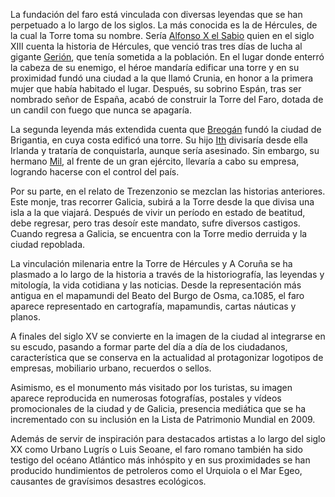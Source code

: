 La fundación del faro está vinculada con diversas leyendas que se han perpetuado a lo largo de los siglos. La más conocida es la de Hércules, de la cual la Torre toma su nombre. Sería [Alfonso X el Sabio](http://es.wikipedia.org/wiki/Alfonso_X_de_Castilla) quien en el siglo XIII cuenta la historia de Hércules, que venció tras tres días de lucha al gigante [Gerión](http://es.wikipedia.org/wiki/Gerion), que tenía sometida a la población. En el lugar donde enterró la cabeza de su enemigo, el héroe mandaría edificar una torre y en su proximidad fundó una ciudad a la que llamó Crunia, en honor a la primera mujer que había habitado el lugar. Después, su sobrino Espán, tras ser nombrado señor de España, acabó de construir la Torre del Faro, dotada de un candil con fuego que nunca se apagaría. 

La segunda leyenda más extendida cuenta que [Breogán](http://es.wikipedia.org/wiki/Breogan) fundó la ciudad de Brigantia, en cuya costa edificó una torre. Su hijo [Ith](http://es.wikipedia.org/wiki/Ith) divisaría desde ella Irlanda y trataría de conquistarla, aunque sería asesinado. Sin embargo, su hermano [Mil](http://es.wikipedia.org/wiki/M%C3%ADl_Espáine), al frente de un gran ejército, llevaría a cabo su empresa, logrando hacerse con el control del país. 

Por su parte, en el relato de Trezenzonio se mezclan las historias anteriores. Este monje, tras recorrer Galicia, subirá a la Torre desde la que divisa una isla a la que viajará. Después de vivir un período en estado de beatitud, debe regresar, pero tras desoír este mandato, sufre diversos castigos. Cuando regresa a Galicia, se encuentra con la Torre medio derruida y la ciudad repoblada. 

La vinculación milenaria entre la Torre de Hércules y A Coruña se ha plasmado a lo largo de la historia a través de la historiografía, las leyendas y mitología, la vida cotidiana y las noticias. Desde la representación más antigua en el mapamundi del Beato del Burgo de Osma, ca.1085, el faro aparece representado en cartografía, mapamundis, cartas náuticas y planos. 

A finales del siglo XV se convierte en la imagen de la ciudad al integrarse en su escudo, pasando a formar parte del día a día de los ciudadanos, característica que se conserva en la actualidad al protagonizar logotipos de empresas, mobiliario urbano, recuerdos o sellos. 

Asimismo, es el monumento más visitado por los turistas, su imagen aparece reproducida en numerosas fotografías, postales y vídeos promocionales de la ciudad y de Galicia, presencia mediática que se ha incrementado con su inclusión en la Lista de Patrimonio Mundial en 2009. 

Además de servir de inspiración para destacados artistas a lo largo del siglo XX como Urbano Lugrís o Luis Seoane, el faro romano también ha sido testigo del océano Atlántico más inhóspito y en sus proximidades se han producido hundimientos de petroleros como el Urquiola o el Mar Egeo, causantes de gravísimos desastres ecológicos. 